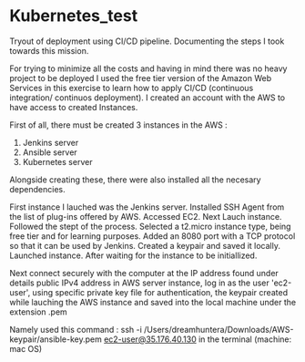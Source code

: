 # Kubernetes_test
Tryout of deployment using CI/CD pipeline. Documenting the steps I took towards this mission.

For trying to minimize all the costs and having in mind there was no heavy project to be deployed I used the free tier version of the Amazon Web Services in this exercise to learn how to apply CI/CD (continuous integration/ continuos deployment).
I created an account with the AWS to have access to created Instances. 

First of all, there must be created 3 instances in the AWS :
1. Jenkins server
2. Ansible server
3. Kubernetes server

Alongside creating these, there were also installed all the necesary dependencies.


First instance I lauched was the Jenkins server.
Installed SSH Agent from the list of plug-ins offered by AWS.
Accessed EC2. Next Lauch instance. Followed the stept of the process. Selected a t2.micro instance type, being free tier and for learning purposes. Added an 8080 port with a TCP protocol so that it can be used by Jenkins.
Created a keypair and saved it locally. Launched instance.
After waiting for the instance to be initiallized.

Next connect securely with the computer at the IP address found under details public IPv4 address in AWS server instance, log in as the user 'ec2-user', using specific private key file for authentication, the keypair created while lauching the AWS instance and saved into the local machine under the extension .pem 

Namely used this command : ssh -i /Users/dreamhuntera/Downloads/AWS-keypair/ansible-key.pem ec2-user@35.176.40.130  in the terminal (machine: mac OS) 


